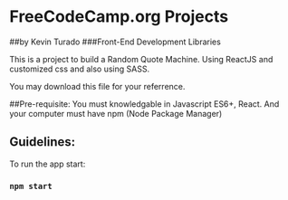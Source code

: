 # FreeCodeCamp.org Projects
##by Kevin Turado
###Front-End Development Libraries

This is a project to build a Random Quote Machine.
Using ReactJS and customized css and also using SASS.

You may download this file for your referrence.

##Pre-requisite:
You must knowledgable in Javascript ES6+, React.
And your computer must have npm (Node Package Manager)

## Guidelines:

To run the app start:

### `npm start`


